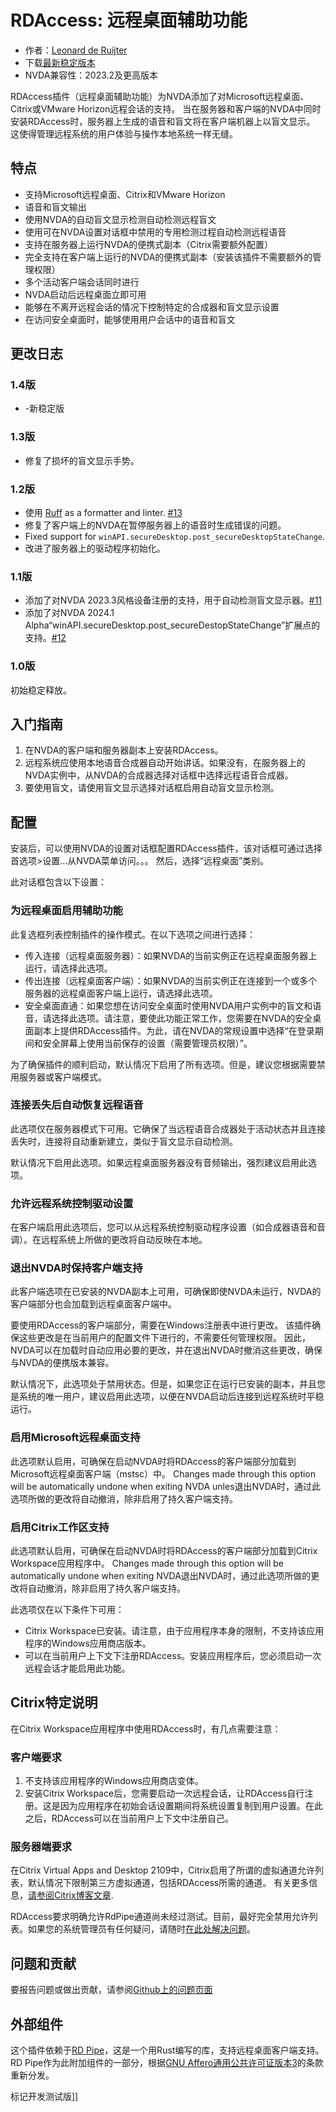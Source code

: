 # RDAccess: 远程桌面辅助功能

* 作者：[Leonard de Ruijter][1]
* 下载[最新稳定版本][2]
* NVDA兼容性：2023.2及更高版本

RDAccess插件（远程桌面辅助功能）为NVDA添加了对Microsoft远程桌面、Citrix或VMware Horizon远程会话的支持。
当在服务器和客户端的NVDA中同时安装RDAccess时，服务器上生成的语音和盲文将在客户端机器上以盲文显示。
这使得管理远程系统的用户体验与操作本地系统一样无缝。

## 特点

* 支持Microsoft远程桌面、Citrix和VMware Horizon
* 语音和盲文输出
* 使用NVDA的自动盲文显示检测自动检测远程盲文
* 使用可在NVDA设置对话框中禁用的专用检测过程自动检测远程语音
* 支持在服务器上运行NVDA的便携式副本（Citrix需要额外配置）
* 完全支持在客户端上运行的NVDA的便携式副本（安装该插件不需要额外的管理权限）
* 多个活动客户端会话同时进行
* NVDA启动后远程桌面立即可用
* 能够在不离开远程会话的情况下控制特定的合成器和盲文显示设置
* 在访问安全桌面时，能够使用用户会话中的语音和盲文

## 更改日志

### 1.4版

- -新稳定版

### 1.3版

- 修复了损坏的盲文显示手势。

###  1.2版

- 使用 [Ruff](https://github.com/astral-sh/ruff) as a formatter and linter. [#13](https://github.com/leonardder/rdAccess/pull/13)
- 修复了客户端上的NVDA在暂停服务器上的语音时生成错误的问题。
- Fixed support for `winAPI.secureDesktop.post_secureDesktopStateChange`.
- 改进了服务器上的驱动程序初始化。

### 1.1版

- 添加了对NVDA 2023.3风格设备注册的支持，用于自动检测盲文显示器。[#11](https://github.com/leonardder/rdAccess/pull/11)
- 添加了对NVDA 2024.1 Alpha“winAPI.secureDesktop.post_secureDestopStateChange”扩展点的支持。[#12](https://github.com/leonardder/rdAccess/pull/12)

### 1.0版

初始稳定释放。

## 入门指南

1. 在NVDA的客户端和服务器副本上安装RDAccess。
1. 远程系统应使用本地语音合成器自动开始讲话。如果没有，在服务器上的NVDA实例中，从NVDA的合成器选择对话框中选择远程语音合成器。
1. 要使用盲文，请使用盲文显示选择对话框启用自动盲文显示检测。

## 配置

安装后，可以使用NVDA的设置对话框配置RDAccess插件，该对话框可通过选择首选项>设置…从NVDA菜单访问。。。
然后，选择“远程桌面”类别。

此对话框包含以下设置：

### 为远程桌面启用辅助功能

此复选框列表控制插件的操作模式。在以下选项之间进行选择：

* 传入连接（远程桌面服务器）：如果NVDA的当前实例正在远程桌面服务器上运行，请选择此选项。
* 传出连接（远程桌面客户端）：如果NVDA的当前实例正在连接到一个或多个服务器的远程桌面客户端上运行，请选择此选项。
* 安全桌面直通：如果您想在访问安全桌面时使用NVDA用户实例中的盲文和语音，请选择此选项。请注意，要使此功能正常工作，您需要在NVDA的安全桌面副本上提供RDAccess插件。为此，请在NVDA的常规设置中选择“在登录期间和安全屏幕上使用当前保存的设置（需要管理员权限）”。

为了确保插件的顺利启动，默认情况下启用了所有选项。但是，建议您根据需要禁用服务器或客户端模式。

### 连接丢失后自动恢复远程语音

此选项仅在服务器模式下可用。它确保了当远程语音合成器处于活动状态并且连接丢失时，连接将自动重新建立，类似于盲文显示自动检测。

默认情况下启用此选项。如果远程桌面服务器没有音频输出，强烈建议启用此选项。

### 允许远程系统控制驱动设置

在客户端启用此选项后，您可以从远程系统控制驱动程序设置（如合成器语音和音调）。在远程系统上所做的更改将自动反映在本地。

### 退出NVDA时保持客户端支持

此客户端选项在已安装的NVDA副本上可用，可确保即使NVDA未运行，NVDA的客户端部分也会加载到远程桌面客户端中。

要使用RDAccess的客户端部分，需要在Windows注册表中进行更改。
该插件确保这些更改是在当前用户的配置文件下进行的，不需要任何管理权限。
因此，NVDA可以在加载时自动应用必要的更改，并在退出NVDA时撤消这些更改，确保与NVDA的便携版本兼容。

默认情况下，此选项处于禁用状态。但是，如果您正在运行已安装的副本，并且您是系统的唯一用户，建议启用此选项，以便在NVDA启动后连接到远程系统时平稳运行。

### 启用Microsoft远程桌面支持

此选项默认启用，可确保在启动NVDA时将RDAccess的客户端部分加载到Microsoft远程桌面客户端（mstsc）中。
Changes made through this option will be automatically undone when exiting NVDA unles退出NVDA时，通过此选项所做的更改将自动撤消，除非启用了持久客户端支持。

### 启用Citrix工作区支持

此选项默认启用，可确保在启动NVDA时将RDAccess的客户端部分加载到Citrix Workspace应用程序中。
Changes made through this option will be automatically undone when exiting NVDA退出NVDA时，通过此选项所做的更改将自动撤消，除非启用了持久客户端支持。

此选项仅在以下条件下可用：

* Citrix Workspace已安装。请注意，由于应用程序本身的限制，不支持该应用程序的Windows应用商店版本。
* 可以在当前用户上下文下注册RDAccess。安装应用程序后，您必须启动一次远程会话才能启用此功能。

## Citrix特定说明

在Citrix Workspace应用程序中使用RDAccess时，有几点需要注意：

### 客户端要求

1. 不支持该应用程序的Windows应用商店变体。
1. 安装Citrix Workspace后，您需要启动一次远程会话，让RDAccess自行注册。这是因为应用程序在初始会话设置期间将系统设置复制到用户设置。在此之后，RDAccess可以在当前用户上下文中注册自己。

### 服务器端要求

在Citrix Virtual Apps and Desktop 2109中，Citrix启用了所谓的虚拟通道允许列表，默认情况下限制第三方虚拟通道，包括RDAccess所需的通道。
有关更多信息，[请参阅Citrix博客文章](https://www.citrix.com/blogs/2021/10/14/virtual-channel-allow-list-now-enabled-by-default/).

RDAccess要求明确允许RdPipe通道尚未经过测试。目前，最好完全禁用允许列表。如果您的系统管理员有任何疑问，请随时[在此处解决问题][3]。

## 问题和贡献

要报告问题或做出贡献，请参阅[Github上的问题页面][4]

## 外部组件

这个插件依赖于[RD Pipe][5]，这是一个用Rust编写的库，支持远程桌面客户端支持。
RD Pipe作为此附加组件的一部分，根据[GNU Affero通用公共许可证版本3][6]的条款重新分发。

标记开发测试版]]

[1]: https://github.com/leonardder/

[2]: https://www.nvaccess.org/addonStore/legacy?file=rdAccess

[3]: https://github.com/leonardder/rdAccess/issues/1

[4]: https://github.com/leonardder/rdAccess/issues

[5]: https://github.com/leonardder/rd_pipe-rs

[6]: https://github.com/leonardder/rd_pipe-rs/blob/master/LICENSE
